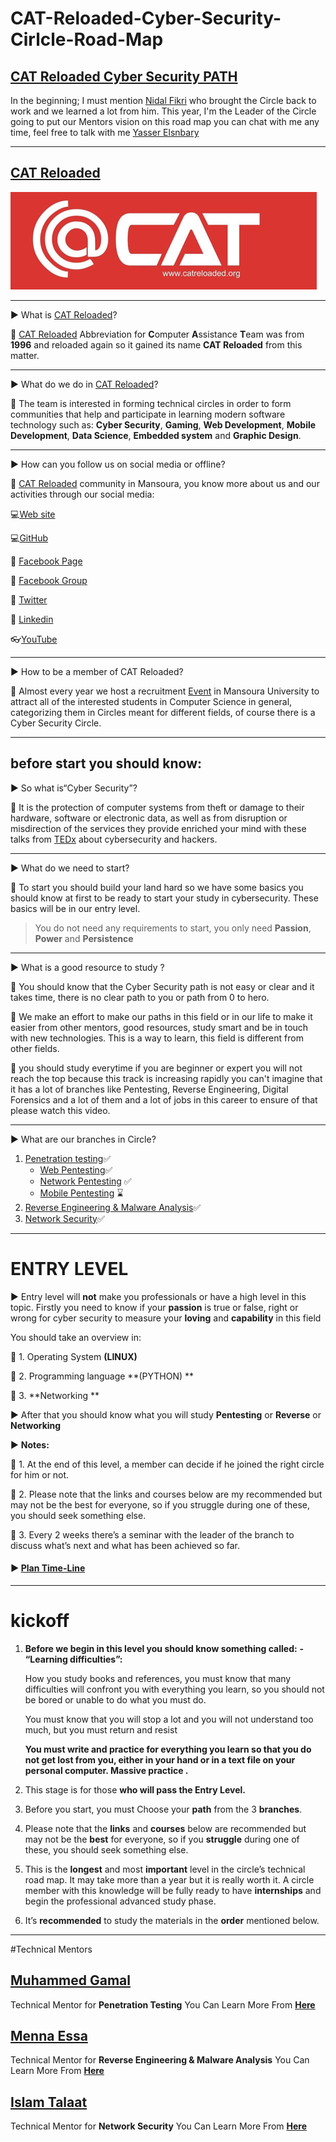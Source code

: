 # CAT-Reloaded-Cyber-Security-Cirlcle-Road-Map

## [CAT Reloaded Cyber Security PATH](https://docs.google.com/document/d/1LIJWZ2EpaT6O0yvQhLKKj-bmRkROYfRsJClZuNqkThk/edit?usp=sharing "CAT Reloaded Cyber Security PATH") 

   In the beginning; I must mention [Nidal Fikri](https://www.linkedin.com/in/nidal-fikri-776403125/ "Nidal Fikri") who brought the Circle back to work and we learned a lot from him.
This year, I'm the Leader of the Circle going to put our Mentors vision on this road map
you can chat with me any time, feel free to talk with me [Yasser Elsnbary](https://www.linkedin.com/in/yasser-elsnbary-475383159/ "Yasser Elsnbary")

------------

## [CAT Reloaded](https://www.facebook.com/CATReloaded "CAT Reloaded")

![CAT Logo](img/icon.png)

------------

▶ What is [CAT Reloaded](https://www.facebook.com/CATReloaded "CAT Reloaded")?

📌 [CAT Reloaded](https://www.facebook.com/CATReloaded "CAT Reloaded") Abbreviation for **C**omputer **A**ssistance **T**eam was from **1996** and reloaded again so it gained its name **CAT Reloaded** from this matter.

------------

▶ What do we do in [CAT Reloaded](https://www.facebook.com/CATReloaded "CAT Reloaded")?

📌 The team is interested in forming technical circles in order to form communities that help and participate in learning modern software technology such as: **Cyber Security**, **Gaming**, **Web Development**, **Mobile Development**, **Data Science**, **Embedded system** and **Graphic Design**.

------------

▶ How can you follow us on social media or offline?

📌 [CAT Reloaded](https://www.facebook.com/CATReloaded "CAT Reloaded") community in Mansoura, you know more about us and our activities through our social media:

💻[Web site](http://catreloaded.org/ "Web site")

💻[GitHub](https://github.com/CATReloaded "Web site")

📱 [Facebook Page](https://www.facebook.com/pg/CATReloaded "Facebook Page")

📱 [Facebook Group](https://www.facebook.com/groups/catreloaded.team "Facebook Group")

📱 [Twitter](https://twitter.com/CATReloaded "Twitter")

📱 [Linkedin](https://www.linkedin.com/company/cat-reloaded/ "Linkedin")

👓[YouTube](https://www.youtube.com/user/C4TReloaded "YouTube")

------------

▶ How to be a member of CAT Reloaded?

📌 Almost every year we host a recruitment [Event](https://www.facebook.com/events/375956410319681/?active_tab=discussion "Event") in Mansoura University to attract all of the interested students in Computer Science in general, categorizing them in Circles meant for different fields, of course there is a Cyber Security Circle.

------------

## before start you should know:

▶  So what is“Cyber Security”?

📌 It is the protection of computer systems from theft or damage to their hardware, software or electronic data, as well as from disruption or misdirection of the services they provide
 enriched your mind with these talks from [TEDx](https://www.ted.com/playlists/10/who_are_the_hackers "TEDx") about cybersecurity and hackers.

------------

▶ What do we need to start?

📌 To start you should build your land hard so we have some basics you should      know at first to be ready to start your study in cybersecurity. These basics will be in our entry level.

> You do not need any requirements to start, you only need **Passion**, **Power** and **Persistence**

------------

▶ What is a good resource to study ?

📌 You should know that the Cyber Security path is not easy or clear and it takes time, there is no clear path to you or path from 0 to hero.

📌 We make an effort to make our paths in this field or in our life to make it easier from other mentors, good resources, study smart and be in touch with new technologies. This is a way to learn, this field is different from other fields.

📌 you should study everytime if you are beginner or expert you will not reach the top because this track is increasing rapidly you can't imagine that it has a lot of branches like Pentesting, Reverse Engineering, Digital Forensics and a lot of them and a lot of jobs in this career to ensure of that please watch this video.

------------

▶ What are our branches in Circle?
1. [Penetration testing](https://drive.google.com/drive/folders/1U_Y9-pp7f2pTT3NSWVnhFkztpVmEROuj?usp=sharing "Penetration testing")✅
	- [Web Pentesting](https://drive.google.com/file/d/1YlYBgkith2ycK8aqP2bv_a-S9YD6LANi/view?usp=sharing "Web Pentesting")✅
	- [Network Pentesting](https://drive.google.com/file/d/1OGCm2PHs0qX1NqmkeZFv9q-lo10fPbht/view?usp=sharing "Network Pentesting") ✅
	- [Mobile Pentesting](https://drive.google.com/drive/folders/1UUk4SZIh_2iLQgzyrOlLkFFbWCrZOJ0t?usp=sharing "Mobile Pentesting") ⌛
2. [Reverse Engineering & Malware Analysis](https://drive.google.com/file/d/1VmkBK89A4DXLkZq2FA-eVdoJx2C1KMeC/view?usp=sharing "Reverse Engineering & Malware Analysis")✅
3. [Network Security](https://docs.google.com/document/d/1y1StwJFtd5gtT5LR8cr2n4SysiNABdDNMngVVFmAgjM/edit?usp=sharing "Network Security")✅

------------

# ENTRY LEVEL


▶ Entry level will **not** make you professionals or have a high level in this topic.
	Firstly you need to know if your **passion** is true or false, right or wrong for cyber security to measure your **loving** and **capability** in this field

You should take an overview in:

📌 1. Operating System **(LINUX)**

📌 2. Programming language **(PYTHON) **

📌 3. **Networking **

▶ After that you should know what you will study **Pentesting** or **Reverse** or **Networking** 

▶ **Notes:**

📌 1. At the end of this level, a member can decide if he joined the right circle for him or not.

📌 2. Please note that the links and courses below are my recommended but may not be the best for everyone, so if you struggle during one of these, you should seek something 		else.

📌 3. Every 2 weeks there’s a seminar with the leader of the branch to discuss what’s next and what has been achieved so far.

#### ▶ [Plan Time-Line](https://docs.google.com/document/d/1tkTilM82PxNjtr7IDOhXhEBIVVQD5KGvTk_J55lYeyI/edit?usp=sharing "Plan Time-Line")

------------

# kickoff

1. **Before we begin in this level you should know something called:**
	**-  “Learning  difficulties”:**

	How you study books and references, you must know that many difficulties will confront you with everything you learn, so you should not be bored or unable to do what you must do.

	You must know that you will stop a lot and you will not understand too 
	much, but you must return and resist

	**You must write and practice for everything you learn so that you do not get lost from you, either in your hand or in a text file on your personal computer. Massive practice .**

11. This stage is for those **who will pass the Entry Level.**

13. Before you start, you must Choose your **path** from the 3 **branches**.

15. Please note that the **links** and **courses** below are recommended but may not be  the **best** for everyone, so if you **struggle** during one of these, you should seek something else.

17. This is the **longest** and most **important** level in the circle’s technical road map. It may take more than a year but it is really worth it. A circle member with this knowledge will be fully ready to have **internships** and begin the professional advanced study phase.

19. It’s **recommended** to study the materials in the **order** mentioned below.

------------


#Technical Mentors

## [Muhammed Gamal](https://www.linkedin.com/in/mgyounis/ "Muhammed Gamal")
Technical Mentor for **Penetration Testing**
You Can Learn More From **[Here](https://www.facebook.com/CATReloaded/photos/4184330158308220/ "Here")**
## [Menna Essa](https://www.linkedin.com/in/menna-sh-essa/ "Menna Essa")
Technical Mentor for **Reverse Engineering & Malware Analysis**
You Can Learn More From **[Here](https://www.facebook.com/CATReloaded/photos/4316533688421199/ "Here")**
## [Islam Talaat](https://www.linkedin.com/in/islam-talaat/ "Islam Talaat")
Technical Mentor for **Network Security**
You Can Learn More From **[Here](https://www.facebook.com/CATReloaded/photos/4300097826731452/ "Here")**


